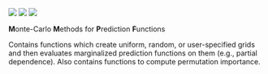 ![](https://travis-ci.org/zmjones/mmpf.svg)
![](http://www.r-pkg.org/badges/version/mmpf)
![](http://cranlogs.r-pkg.org/badges/mmpf)

**M**onte-Carlo **M**ethods for **P**rediction **F**unctions

Contains functions which create uniform, random, or user-specified grids and then evaluates marginalized prediction functions on them (e.g., partial dependence). Also contains functions to compute permutation importance.
